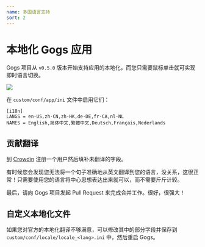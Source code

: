 ```yaml
---
name: 多国语言支持
sort: 2
---
```


# 本地化 Gogs 应用

Gogs 项目从 `v0.5.0` 版本开始支持应用的本地化，而您只需要鼠标单击就可实现即时语言切换。

![](/docs/images/lang_opt.png)

在 `custom/conf/app/ini` 文件中启用它们：

```
[i18n]
LANGS = en-US,zh-CN,zh-HK,de-DE,fr-CA,nl-NL
NAMES = English,简体中文,繁體中文,Deutsch,Français,Nederlands
```

## 贡献翻译

到 [Crowdin](https://crowdin.com/project/gogs) 注册一个用户然后填补未翻译的字段。

有时候您会发现您无法将一个句子准确地从英文翻译到您的语言，没关系，这很正常！只需要使用您的语言将中心思想表达出来就可以，而不需要斤斤计较。

最后，请向 Gogs 项目发起 Pull Request 来完成合并工作。很好，很强大！

## 自定义本地化文件

如果您对官方的本地化翻译不够满意，可以修改其中的部分字段并保存到 `custom/conf/locale/locale_<lang>.ini` 中，然后重启 Gogs。